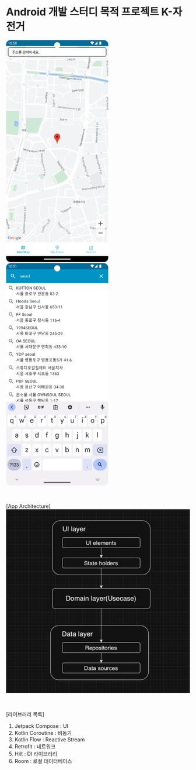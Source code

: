 # Android 개발 스터디 목적 프로젝트 K-자전거
<p>
  <img src="./images/main.png" width="280">
  <img src="./images/search_address.png" width="280">
</p>

<br>

[App Architecture]<br>
<img src="./images/layer.png">

<br>

[라이브러리 목록]<br>
1. Jetpack Compose : UI<br>
2. Kotlin Coroutine : 비동기<br>
3. Kotlin Flow : Reactive Stream
4. Retrofit : 네트워크
6. Hilt : DI 라이브러리
7. Room : 로컬 데이터베이스

